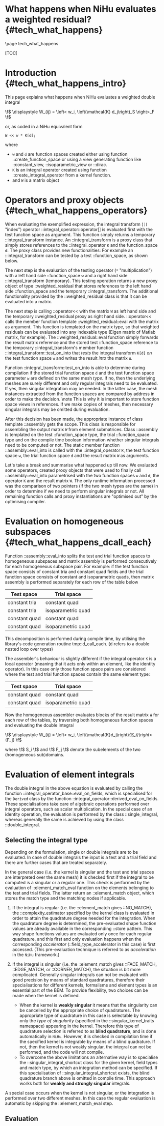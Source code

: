 What happens when NiHu evaluates a weighted residual? {#tech_what_happens}
=====================================================

\page tech_what_happens

[TOC]

Introduction {#tech_what_happens_intro}
============

This page explains what happens when NiHu evaluates a weighted double integral

\f$
\displaystyle W_{ij} = \left< w_i, \left(\mathcal{K} d_j\right)_S \right>_F
\f$

or, as coded in a NiHu equivalent form
~~~~~~~~~~~
W << w * K[d];
~~~~~~~~~~~
where
- `w` and `d` are function spaces created either using function ::create_function_space or using a view generating function like ::constant_view, ::isoparametric_view or ::dirac.
- `K` is an integral operator created using function ::create_integral_operator from a kernel function.
- and `W` is a matrix object

Operators and proxy objects {#tech_what_happens_operators}
===========================

When evaluating the exemplified expression, the integral transform (`[]` "index") operator ::integral_operator::operator[] is evaluated first with the test function space as argument. This function simply returns a temporary ::integral_transform instance. An ::integral_transform is a proxy class that simply stores references to the ::integral_operator `K` and the function_space `d`. The proxy class provides new functionalities: For example an ::integral_transform can be tested by a test ::function_space, as shown below.

The next step is the evaluation of the testing operator (`*` "multiplication") with a left hand side ::function_space `w` and a right hand side ::integral_transform (temporary). This testing operation returns a new proxy object of type ::weighted_residual that stores references to the left hand side ::function_space and the temporary ::integral_transform. The additional functionality provided by the ::weighted_residual class is that it can be evaluated into a matrix.

The next step is calling ::operator<< with the matrix `W` as left hand side and the temporary ::weighted_residual proxy as right hand side. ::operator<< calls the member function template ::weighted_residual::eval with the matrix as argument. This function is templated on the matrix type, so that weighted residuals can be evaluated into any indexable type (Eigen matrix of Matlab matrix, for example). The ::weighted_residual::eval function simply forwards the result matrix reference and the stored test ::function_space reference to the temporary ::integral_transform's member function ::integral_transform::test_on_into that _tests_ the integral transform `K[d]` _on_ the test function space `w` and writes the result _into_ the matrix `W`.

Function ::integral_transform::test_on_into is able to determine during compilation if the stored trial function space `d` and the test function space parameter `w` are defined on the same mesh _type_. If no, then the underlying meshes are surely different and only regular integrals need to be evaluated. If yes, then singular integration may be needed. In the latter case, the mesh instances extracted from the function spaces are compared by address in order to make the decision.
\note This is why it is important to store function space views in references. If we make copies of meshes, then necessary singular integrals may be omitted during evaluation.

After this decision has been made, the appropriate instance of class template ::assembly gets the scope. This class is responsible for assembling the output matrix `W` from element submatrices. Class ::assembly is templated on the test ::function_space type, the trial ::function_space type and on the compile time boolean information whether singular integrals need to be computed or not. The static member function ::assembly::eval_into is called with the ::integral_operator `K`, the test function space `w`, the trial function space `d` and the result matrix `W` as arguments.

Let's take a break and summarise what happened up till now. We evaluated some operators, created proxy objects that were used to finally call ::assembly::eval_into parametrised with the two function spaces `w` and `d`, the operator `K` and the result matrix `W`. The only runtime information processed was the comparison of two pointers (if the two mesh types are the same) in order to determine if we need to perform singular integrals or not. All remaining function calls and proxy instantiations are "optimised out" by the optimising compiler.

Evaluation on homogeneous subspaces {#tech_what_happens_dcall_each}
===================================

Function ::assembly::eval_into splits the test and trial function spaces to homogeneous subspaces and matrix assembly is performed consecutively for each homogeneous subspace pair. For example: if the test function space consists of constant tria and constant quad fields and the trial function space consists of constant and isoparametric quads, then matrix assembly is performed separately for each row of the table below

Test space    | Trial space
--------------|--------------
constant tria | constant quad
constant tria | isoparametric quad
constant quad | constant quad
constant quad | isoparametric quad

This decomposition is performed during compile time, by utilising the library's code generation routine tmp::d_call_each. (d refers to a double nested loop over types)

The assembler's behaviour is slightly different if the integral operator `K` is a local operator (meaning that it acts only within an element, like the identity operator). In this case only those function space pairs are considered where the test and trial function spaces contain the same element type:

Test space    | Trial space
--------------|--------------
constant quad | constant quad
constant quad | isoparametric quad

Now the homogeneous assembler evaluates blocks of the result matrix `W` for each row of the tables, by traversing both homogeneous function spaces and evaluating the double integral

\f$
\displaystyle
W_{ij} = \left< w_i, \left(\mathcal{K}d_j\right)_{S_i}\right>_{F_j}
\f$

where \f$ S_i \f$ and \f$ F_j \f$ denote the subelements of the two (homogeneous sub)domains.

Evaluation of element integrals
===============================

The double integral in the above equation is evaluated by calling the function ::integral_operator_base::eval_on_fields, which is specialised for the `Derived` class by the function ::integral_operator::derived_eval_on_fields.
These specialisations take care of algebraic operations performed over integral operators, such as scalar multiplication.
In the special case of an identity operation, the evaluation is performed by the class ::single_integral, whereas generally the same is achieved by using the class ::double_integral.


Selecting the integral type
---------------------------

Depending on the formulation, single or double integrals are to be evaluated.
In case of double integrals the input is a test and a trial field and there are further cases that are treated separately.

In the general case (i.e. the kernel is singular and the test and trial spaces are interpreted over the same mesh) it is checked first if the integral to be computed is a singular or a regular one.
This check is performed by the evaluation of ::element_match_eval function on the elements belonging to the test and trial fields.
The latter return an ::element_match object, which stores the match type and the matching nodes if applicable.

1. If the integral is regular (i.e. the ::element_match gives ::NO_MATCH), the ::complexity_estimator specified by the kernel class is evaluated in order to attain the quadrature degree needed for the integration.
When the quadrature degree is determined, the pre-evaluated shape function values are already available in the corresponding ::store pattern.
This way shape functions values are evaluated only once for each regular quadrature, and this first and only evaluation happens when the corresponding _accelerator_ (::field_type_accelerator in this case) is first accessed.
(This pre-evaluation technique is referred to as _acceleration_ in the `NiHu` framework.)

2. If the integral is singular (i.e. the ::element_match gives ::FACE_MATCH, ::EDGE_MATCH, or ::CORNER_MATCH), the situation is bit more complicated.
Generally singular integrals can not be evaluated with good precision by means of standard quadratures, therefore their specialisations for different kernels, formalisms and element types is an essential part of the BEM.
To provide flexibility, two choices can be made when the kernel is defined.
	- When the kernel is **weakly singular** it means that the singularity can be cancelled by the appropriate choice of quadratures.
	The appropriate type of quadrature in this case is selectable by knowing only the _type of singularity_ (specified in the ::singular_kernel_traits namespace) appearing in the kernel.
	Therefore this type of quadrature selection is referred to as **blind quadrature**, and is done automatically in `NiHu`.
	However, it is checked in compilation time if the specified kernel is integrable by means of a blind quadrature.
	If not, then the kernel is not weakly singular, the integral can not be performed, and the code will not compile.
	- To overcome the above limitations an alternative way is to specialise the ::singular_integral_shortcut class for the given kernel, field types and match type, by which an integration method can be specified.
	If this specialisation of ::singular_integral_shortcut exists, the blind quadrature branch above is omitted in compile time.
	This approach works both for **weakly and strongly singular** integrals.
	
A special case occurs when the kernel is not singular, or the integration is performed over two different meshes.
In this case the regular evaluation is automatic by skipping the ::element_match_eval step.

Evaluation
----------





